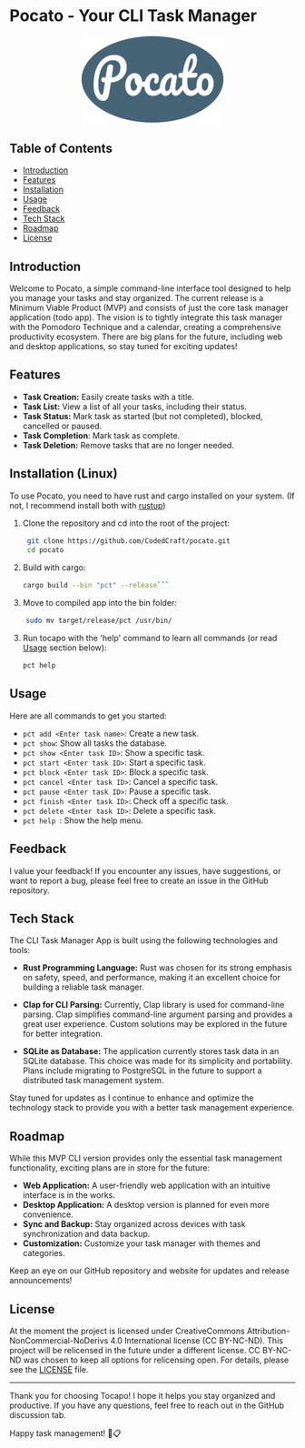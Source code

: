 # Pocato - Your CLI Task Manager


<!-- Logo ----------------------------------------------------------------------------------------->
<p align="center">
  <img src="assets/pocato_logo.png" alt="Tocapo Logo" width="250" />
</p>
<!-- Logo ----------------------------------------------------------------------------------------->


## Table of Contents

  - [Introduction](#introduction)
  - [Features](#features)
  - [Installation](#installation)
  - [Usage](#usage)
  - [Feedback](#feedback)
  - [Tech Stack](#tech-stack)
  - [Roadmap](#roadmap)
  - [License](#license)


## Introduction

Welcome to Pocato, a simple command-line interface tool designed to help you manage your tasks 
and stay organized. The current release is a Minimum Viable Product (MVP) and consists of just the 
core task manager application (todo app). The vision is to tightly integrate this task manager with 
the Pomodoro Technique and a calendar, creating a comprehensive productivity ecosystem. There are 
big plans for the future, including web and desktop applications, so stay tuned for exciting 
updates!

## Features

- **Task Creation:** Easily create tasks with a title.
- **Task List:** View a list of all your tasks, including their status.
- **Task Status:** Mark task as started (but not completed), blocked, cancelled or paused.
- **Task Completion**: Mark task as complete.
- **Task Deletion:** Remove tasks that are no longer needed.

## Installation (Linux)

To use Pocato, you need to have rust and cargo installed on your system.
(If not, I recommend install both with [rustup](https://rustup.rs/))
1. Clone the repository and cd into the root of the project:
   ```bash
    git clone https://github.com/CodedCraft/pocato.git
    cd pocato
    ```
2. Build with cargo:
   ```bash
   cargo build --bin "pct" --release```

3. Move to compiled app into the bin folder:
```bash
    sudo mv target/release/pct /usr/bin/
```
3. Run tocapo with the 'help' command to learn all commands (or read [Usage](#Usage) section below):
    ```bash
    pct help
    ```

## Usage
Here are all commands to get you started:

- `pct add <Enter task name>`:  Create a new task.
- `pct show`:                   Show all tasks the database.
- `pct show <Enter task ID>`:   Show a specific task.
- `pct start <Enter task ID>`:  Start a specific task.
- `pct block <Enter task ID>`:  Block a specific task.
- `pct cancel <Enter task ID>`: Cancel a specific task.
- `pct pause <Enter task ID>`:  Pause a specific task.
- `pct finish <Enter task ID>`: Check off a specific task.
- `pct delete <Enter task ID>`: Delete a specific task.
- `pct help `:                  Show the help menu.

## Feedback
I value your feedback! If you encounter any issues, have suggestions, or want to report a bug, 
please feel free to create an issue in the GitHub repository.

## Tech Stack

The CLI Task Manager App is built using the following technologies and tools:

- **Rust Programming Language:** Rust was chosen for its strong emphasis on safety, speed, and 
performance, making it an excellent choice for building a reliable task manager.

- **Clap for CLI Parsing:** Currently, Clap library is used for command-line parsing.
Clap simplifies command-line argument parsing and provides a great user experience. Custom solutions 
may be explored in the future for better integration.

- **SQLite as Database:** The application currently stores task data in an SQLite database. This 
choice was made for its simplicity and portability. Plans include migrating to PostgreSQL in the 
future to support a distributed task management system.

Stay tuned for updates as I continue to enhance and optimize the technology stack to provide you 
with a better task management experience.

## Roadmap

While this MVP CLI version provides only the essential task management functionality, exciting plans 
are in store for the future:

- **Web Application:** A user-friendly web application with an intuitive interface is in the works.
- **Desktop Application:** A desktop version is planned for even more convenience.
- **Sync and Backup:** Stay organized across devices with task synchronization and data backup.
- **Customization:** Customize your task manager with themes and categories.

Keep an eye on our GitHub repository and website for updates and release announcements!

<!-- ## Contributing -->
<!---->
<!-- If you're interested in contributing to the project or have ideas for new features, please check our  -->
<!-- [Contribution Guidelines](CONTRIBUTING.md). -->

## License

At the moment the project is licensed under CreativeCommons Attribution-NonCommercial-NoDerivs 4.0 
International license (CC BY-NC-ND). This project will be relicensed in the future under a different 
license. CC BY-NC-ND was chosen to keep all options for relicensing open. For details, please see 
the [LICENSE](LICENSE) file.

---

Thank you for choosing Tocapo! I hope it helps you stay organized and productive. If you have any 
questions, feel free to reach out in the GitHub discussion tab.

Happy task management! 🚀📋
